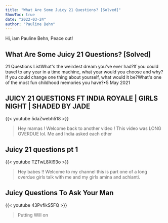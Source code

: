 ```yaml
---
title: "What Are Some Juicy 21 Questions? [Solved]"
ShowToc: true 
date: "2022-03-24"
author: "Pauline Behn" 
---
```


Hi, iam Pauline Behn, Peace out!
## What Are Some Juicy 21 Questions? [Solved]
21 Questions ListWhat's the weirdest dream you've ever had?If you could travel to any year in a time machine, what year would you choose and why?If you could change one thing about yourself, what would it be?What's one of the most fun childhood memories you have?•5 May 2021

## JUICY 21 QUESTIONS FT INDIA ROYALE | GIRLS NIGHT | SHADED BY JADE
{{< youtube 5daZwebh518 >}}
>Hey mamas ! Welcome back to another video ! This video was LONG OVERDUE lol. Me and India asked each other 

## Juicy 21 questions pt 1
{{< youtube TZTwL8Xl93o >}}
>Hey babes !! Welcome to my channel this is part one of a long overdue girls talk with me and my girls amina and achianti.

## Juicy Questions To Ask Your Man
{{< youtube 43PvfikS5FQ >}}
>Putting Will on 

